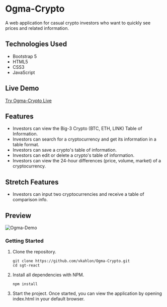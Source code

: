 # Ogma-Crypto

A web application for casual crypto investors who want to quickly see prices and related information.

## Technologies Used

- Bootstrap 5
- HTML5
- CSS3
- JavaScript

## Live Demo

[Try Ogma-Crypto Live](https://vkahlon.github.io/Ogma-Crypto/)

## Features

- Investors can view the Big-3 Crypto (BTC, ETH, LINK) Table of Information.
- Investors can search for a cryptocurrency and get its information in a table format.
- Investors can save a crypto's table of information.
- Investors can edit or delete a crypto's table of information.
- Investors can view the 24-hour differences (price, volume, market) of a cryptocurrency.

## Stretch Features

- Investors can input two cryptocurrencies and receive a table of comparison info.


## Preview

![Ogma-Demo](https://user-images.githubusercontent.com/47346471/157322060-6b0f56e2-b066-4e94-b7f5-7ca74f4469bc.gif)



### Getting Started

1. Clone the repository.

    ```shell
    git clone https://github.com/vkahlon/Ogma-Crypto.git
    cd sgt-react
    ```

2. Install all dependencies with NPM.

    ```shell
    npm install
    ```
    
3. Start the project. Once started, you can view the application by opening index.html in your default browser.
